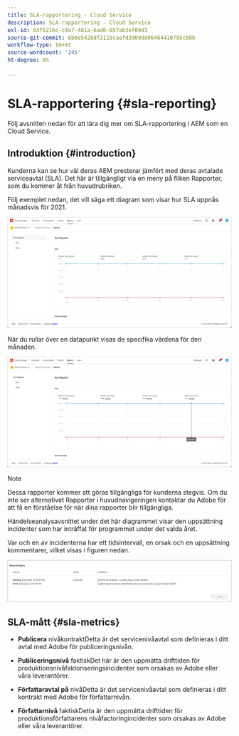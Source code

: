 ```yaml
---
title: SLA-rapportering - Cloud Service
description: SLA-rapportering - Cloud Service
exl-id: 93fb216c-c4a7-481a-bad6-057ab3ef09d3
source-git-commit: 6b0e5428df2119caefd3d09dd06484410795cb0b
workflow-type: tm+mt
source-wordcount: '245'
ht-degree: 0%

---
```


# SLA-rapportering {#sla-reporting}

Följ avsnitten nedan för att lära dig mer om SLA-rapportering i AEM som en Cloud Service.

## Introduktion {#introduction}

Kunderna kan se hur väl deras AEM presterar jämfört med deras avtalade serviceavtal (SLA). Det här är tillgängligt via en meny på fliken Rapporter, som du kommer åt från huvudrubriken.

Följ exemplet nedan, det vill säga ett diagram som visar hur SLA uppnås månadsvis för 2021.

![](assets/sla-reporting-1.png)


När du rullar över en datapunkt visas de specifika värdena för den månaden.

![](assets/sla-reporting-b.png)

>[!NOTE]
>Dessa rapporter kommer att göras tillgängliga för kunderna stegvis. Om du inte ser alternativet Rapporter i huvudnavigeringen kontaktar du Adobe för att få en förståelse för när dina rapporter blir tillgängliga.

Händelseanalysavsnittet under det här diagrammet visar den uppsättning incidenter som har inträffat för programmet under det valda året.

Var och en av incidenterna har ett tidsintervall, en orsak och en uppsättning kommentarer, vilket visas i figuren nedan.

![](assets/sla-reporting-c.png)


## SLA-mått {#sla-metrics}

* **Publicera**
nivåkontraktDetta är det servicenivåavtal som definieras i ditt avtal med Adobe för publiceringsnivån.

* **Publiceringsnivå**
faktiskDet här är den uppmätta drifttiden för produktionsnivåfaktoriseringsincidenter som orsakas av Adobe eller våra leverantörer.

* **Författaravtal på**
nivåDetta är det servicenivåavtal som definieras i ditt kontrakt med Adobe för författarnivån.

* **Författarnivå**
faktiskDetta är den uppmätta drifttiden för produktionsförfattarens nivåfactoringincidenter som orsakas av Adobe eller våra leverantörer.

